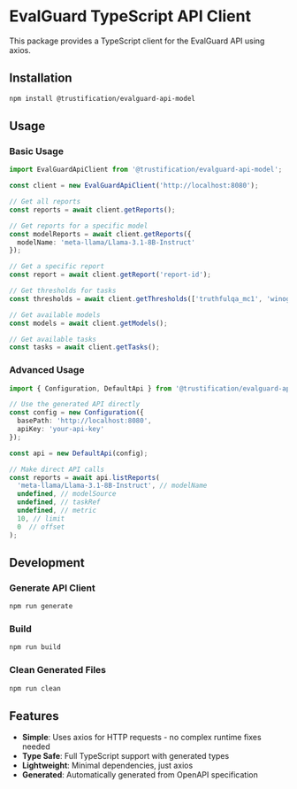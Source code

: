 # EvalGuard TypeScript API Client

This package provides a TypeScript client for the EvalGuard API using axios.

## Installation

```bash
npm install @trustification/evalguard-api-model
```

## Usage

### Basic Usage

```typescript
import EvalGuardApiClient from '@trustification/evalguard-api-model';

const client = new EvalGuardApiClient('http://localhost:8080');

// Get all reports
const reports = await client.getReports();

// Get reports for a specific model
const modelReports = await client.getReports({
  modelName: 'meta-llama/Llama-3.1-8B-Instruct'
});

// Get a specific report
const report = await client.getReport('report-id');

// Get thresholds for tasks
const thresholds = await client.getThresholds(['truthfulqa_mc1', 'winogender_schemas']);

// Get available models
const models = await client.getModels();

// Get available tasks
const tasks = await client.getTasks();
```

### Advanced Usage

```typescript
import { Configuration, DefaultApi } from '@trustification/evalguard-api-model';

// Use the generated API directly
const config = new Configuration({
  basePath: 'http://localhost:8080',
  apiKey: 'your-api-key'
});

const api = new DefaultApi(config);

// Make direct API calls
const reports = await api.listReports(
  'meta-llama/Llama-3.1-8B-Instruct', // modelName
  undefined, // modelSource
  undefined, // taskRef
  undefined, // metric
  10, // limit
  0  // offset
);
```

## Development

### Generate API Client

```bash
npm run generate
```

### Build

```bash
npm run build
```

### Clean Generated Files

```bash
npm run clean
```

## Features

- **Simple**: Uses axios for HTTP requests - no complex runtime fixes needed
- **Type Safe**: Full TypeScript support with generated types
- **Lightweight**: Minimal dependencies, just axios
- **Generated**: Automatically generated from OpenAPI specification 